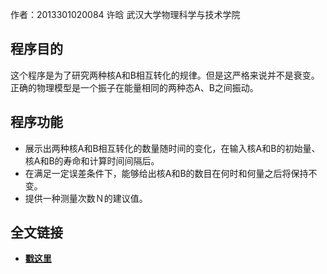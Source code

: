 作者：2013301020084 许晗 武汉大学物理科学与技术学院
## 程序目的
这个程序是为了研究两种核A和B相互转化的规律。但是这严格来说并不是衰变。正确的物理模型是一个振子在能量相同的两种态A、B之间振动。
## 程序功能
- 展示出两种核A和B相互转化的数量随时间的变化，在输入核A和B的初始量、核A和B的寿命和计算时间间隔后。
- 在满足一定误差条件下，能够给出核A和B的数目在何时和何量之后将保持不变。
- 提供一种测量次数Ｎ的建议值。

## 全文链接
- [**戳这里**](https://www.zybuluo.com/MilCOS/note/326284)
